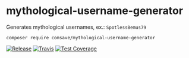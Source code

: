 # mythological-username-generator

Generates mythological usernames, ex.: `SpotlessBemus79`

`composer require comsave/mythological-username-generator`

[![Release](https://img.shields.io/github/v/release/comsave/mythological-username-generator)](https://github.com/comsave/mythological-username-generator/releases)
[![Travis](https://img.shields.io/travis/comsave/mythological-username-generator)](https://travis-ci.org/comsave/mythological-username-generator)
[![Test Coverage](https://img.shields.io/codeclimate/coverage/comsave/mythological-username-generator)](https://codeclimate.com/github/comsave/mythological-username-generator)
